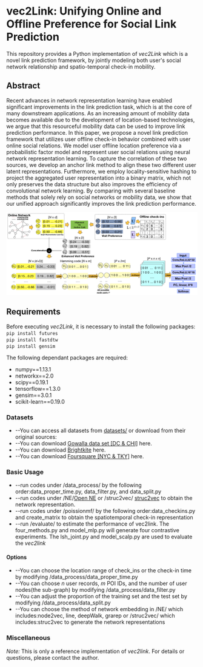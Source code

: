 # vec2Link: Unifying Online and Offline Preference for Social Link Prediction

This repository provides a Python implementation of *vec2Link* which is a novel link prediction framework, by jointly modeling both user's social network relationship and spatio-temporal check-in mobility.

## Abstract
Recent advances in network representation learning have enabled significant improvements in the link prediction task, which is at the core of many downstream applications. As an increasing amount of mobility data becomes available due to the development of location-based technologies, we argue that this resourceful mobility data can be used to improve link prediction performance. In this paper, we propose a novel link prediction framework that utilizes user offline check-in behavior combined with user online social relations. We model user offline location preference via a probabilistic factor model and represent user social relations using neural network representation learning. To capture the correlation of these two sources, we develop an anchor link method to align these two different user latent representations. Furthermore, we employ locality-sensitive hashing to project the aggregated user representation into a binary matrix, which not only preserves the data structure but also improves the efficiency of convolutional network learning. By comparing with several baseline methods that solely rely on social networks or mobility data, we show that our unified approach significantly improves the link prediction performance.


![vec2link logo](pics/vec2link.png)

## Requirements
Before executing *vec2Link*, it is necessary to install the following packages:
<br/>
``pip install futures``
<br/>
``pip install fastdtw``
<br/>
``pip install gensim``

The following dependant packages are required:
-  numpy==1.13.1
-  networkx==2.0
-  scipy==0.19.1
-  tensorflow==1.3.0
-  gensim==3.0.1
-  scikit-learn==0.19.0

### Datasets
- --You can access all datasets from [datasets/](https://github.com/kpzhang/vec2link/tree/master/datasets) or download from their original sources: 
- --You can download [Gowalla data set [DC & CHI]](http://snap.stanford.edu/data/loc-gowalla.html) here.
- --You can download [Brightkite](http://snap.stanford.edu/data/loc-Brightkite.html) here.
- --You can download [Foursquare [NYC & TKY]](https://sites.google.com/site/yangdingqi/home/foursquare-dataset) here.

### Basic Usage
- --run codes under /data_process/ by the following order:data_proper_time.py, data_filter.py, and data_split.py
- --run codes under /NE/[Open NE](https://github.com/thunlp/OpenNE) or /struc2vec/ [struc2vec](https://github.com/leoribeiro/struc2vec) to obtain the network representation.
- --run codes under /poissionmf/ by the following order:data_checkins.py and create_matrix to obtain the spatiotemporal check-in representation
- --run /evaluate/ to estimate the performance of vec2link. The four_methods.py and model_mlp.py will generate four contrastive experiments. The lsh_joint.py and model_scalp.py are used to evaluate the *vec2link*

#### Options
- --You can choose the location range of check_ins or the check-in time by modifying /data_process/data_proper_time.py
- --You can choose *n* user records, *m* POI IDs, and the number of user nodes(the sub-graph) by modifying /data_process/data_filter.py
- --You can adjust the proportion of the training set and the test set by modifying /data_process/data_split.py
- --You can choose the method of network embedding in /NE/ which includes:node2vec, line, deepWalk, grarep or /struc2vec/ which includes:struc2vec to generate the network representations

### Miscellaneous
*Note:* This is only a reference implementation of *vec2link*. For details or questions, please contact the author.
